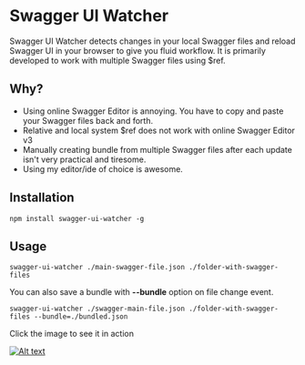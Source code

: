 # Swagger UI Watcher

Swagger UI Watcher detects changes in your local Swagger files and reload Swagger UI in your browser to give you fluid workflow. It is primarily developed to work with multiple Swagger files using $ref.

## Why?

- Using online Swagger Editor is annoying. You have to copy and paste your Swagger files back and forth.
- Relative and local system $ref does not work with online Swagger Editor v3
- Manually creating bundle from multiple Swagger files after each update isn't very practical and tiresome.
- Using my editor/ide of choice is awesome.

## Installation

```
npm install swagger-ui-watcher -g
```

## Usage

```
swagger-ui-watcher ./main-swagger-file.json ./folder-with-swagger-files
```

You can also save a bundle with **--bundle** option on file change event.

```
swagger-ui-watcher ./swagger-main-file.json ./folder-with-swagger-files --bundle=./bundled.json
``` 

Click the image to see it in action

[![Alt text](http://i.imgur.com/UQMAn4U.png)](https://www.youtube.com/embed/s-77RrN311c)
